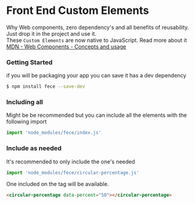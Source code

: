 # Front End Custom Elements 

Why Web components, zero dependency's and all benefits of reusability.  Just drop it in the project and use it.  
These `Custom Elements` are now native to JavaScript. Read more about it
[MDN - Web Components - Concepts and usage](https://developer.mozilla.org/en-US/docs/Web/Web_Components)

### Getting Started

if you will be packaging your app you can save it has a dev dependency

```sh
$ npm install fece --save-dev
```

### Including all

Might be be recommended but you can include all the elements with the following import

```js
import 'node_modules/fece/index.js'
```

### Include as needed

It's recommended to only include the one's needed

```js
import 'node_modules/fece/circular-percentage.js'
```

One included on the tag will be available.

```html
<circular-percentage data-percent="50"></circular-percentage>
```
